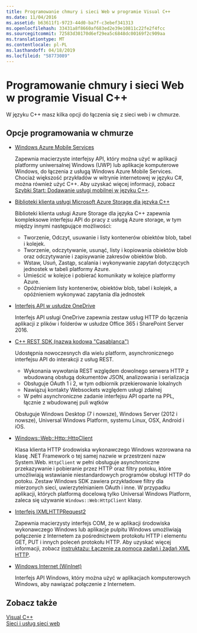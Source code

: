 ```yaml
---
title: Programowanie chmury i sieci Web w programie Visual C++
ms.date: 11/04/2016
ms.assetid: b63611f1-9723-44d0-ba7f-c3ebef341313
ms.openlocfilehash: 33431a8f8660af683ed2e39e10811c22fe2f4fcc
ms.sourcegitcommit: 72583d30170d6ef29ea5c6848dc00169f2c909aa
ms.translationtype: MT
ms.contentlocale: pl-PL
ms.lasthandoff: 04/18/2019
ms.locfileid: "58773089"
---
```

# <a name="cloud-and-web-programming-in-visual-c"></a>Programowanie chmury i sieci Web w programie Visual C++

W języku C++ masz kilka opcji do łączenia się z sieci web i w chmurze.

## <a name="cloud-programming-options"></a>Opcje programowania w chmurze

- [Windows Azure Mobile Services](http://www.windowsazure.com/develop/mobile/)

  Zapewnia macierzyste interfejsy API, który można użyć w aplikacji platformy uniwersalnej Windows (UWP) lub aplikacje komputerowe Windows, do łączenia z usługą Windows Azure Mobile Services. Chociaż większość przykładów w witrynie internetowej w języku C#, można również użyć C++. Aby uzyskać więcej informacji, zobacz [Szybki Start: Dodawanie usługi mobilnej w języku C++](https://msdn.microsoft.com/library/windows/apps/dn263181.aspx).

- [Biblioteki klienta usługi Microsoft Azure Storage dla języka C++](https://blogs.msdn.microsoft.com/windowsazurestorage/2015/04/29/microsoft-azure-storage-client-library-for-c-v1-0-0-general-availability/)

  Biblioteki klienta usługi Azure Storage dla języka C++ zapewnia kompleksowe interfejsu API do pracy z usługą Azure storage, w tym między innymi następujące możliwości:

  - Tworzenie, Odczyt, usuwanie i listy kontenerów obiektów blob, tabel i kolejek.
  - Tworzenie, odczytywanie, usunąć, listy i kopiowania obiektów blob oraz odczytywanie i zapisywanie zakresów obiektów blob.
  - Wstaw, Usuń, Zastąp, scalania i wykonywanie zapytań dotyczących jednostek w tabeli platformy Azure.
  - Umieścić w kolejce i pobierać komunikaty w kolejce platformy Azure.
  - Opóźnieniem listy kontenerów, obiektów blob, tabel i kolejek, a opóźnieniem wykonywać zapytania dla jednostek

- [Interfejs API w usłudze OneDrive](https://dev.onedrive.com/README.htm)

  Interfejs API usługi OneDrive zapewnia zestaw usług HTTP do łączenia aplikacji z plików i folderów w usłudze Office 365 i SharePoint Server 2016.

- [C++ REST SDK (nazwa kodowa "Casablanca")](https://github.com/Microsoft/cpprestsdk)

  Udostępnia nowoczesnych dla wielu platform, asynchronicznego interfejsu API do interakcji z usług REST.

  - Wykonania wywołania REST względem dowolnego serwera HTTP z wbudowaną obsługą dokumentów JSON, analizowania i serializacja
  - Obsługuje OAuth 1 i 2, w tym odbiornik przekierowanie lokalnych
  - Nawiązuj kontakty Websockets względem usługi zdalnej
  - W pełni asynchroniczne zadanie interfejsu API oparte na PPL, łącznie z wbudowanej puli wątków

  Obsługuje Windows Desktop (7 i nowsze), Windows Server (2012 i nowsze), Universal Windows Platform, systemu Linux, OSX, Android i iOS.

- [Windows::Web::Http::HttpClient](/uwp/api/windows.web.http.httpclient)

  Klasa klienta HTTP środowiska wykonawczego Windows wzorowana na klasę .NET Framework o tej samej nazwie w przestrzeni nazw System.Web. `HttpClient` w pełni obsługuje asynchroniczne przekazywanie i pobieranie przez HTTP oraz filtry potoku, które umożliwiają wstawianie niestandardowych programów obsługi HTTP do potoku. Zestaw Windows SDK zawiera przykładowe filtry dla mierzonych sieci, uwierzytelnianiem OAuth i inne. W przypadku aplikacji, których platformą docelową tylko Universal Windows Platform, zaleca się używanie `Windows::Web:HttpClient` klasy.

- [Interfejs IXMLHTTPRequest2](/windows/desktop/api/msxml6/nn-msxml6-ixmlhttprequest2)

  Zapewnia macierzysty interfejs COM, że w aplikacji środowiska wykonawczego Windows lub aplikacje pulpitu Windows umożliwiają połączenie z Internetem za pośrednictwem protokołu HTTP i elementu GET, PUT i innych poleceń protokołu HTTP. Aby uzyskać więcej informacji, zobacz [instruktażu: Łączenie za pomocą zadań i żądań XML HTTP](../parallel/concrt/walkthrough-connecting-using-tasks-and-xml-http-requests.md).

- [Windows Internet (WinInet)](/windows/desktop/WinInet/portal)

  Interfejs API Windows, który można użyć w aplikacjach komputerowych Windows, aby nawiązać połączenie z Internetem.

## <a name="see-also"></a>Zobacz także

[Visual C++](../overview/visual-cpp-in-visual-studio.md) <br/>
[Sieci i usług sieci web](/windows/uwp/networking/)
